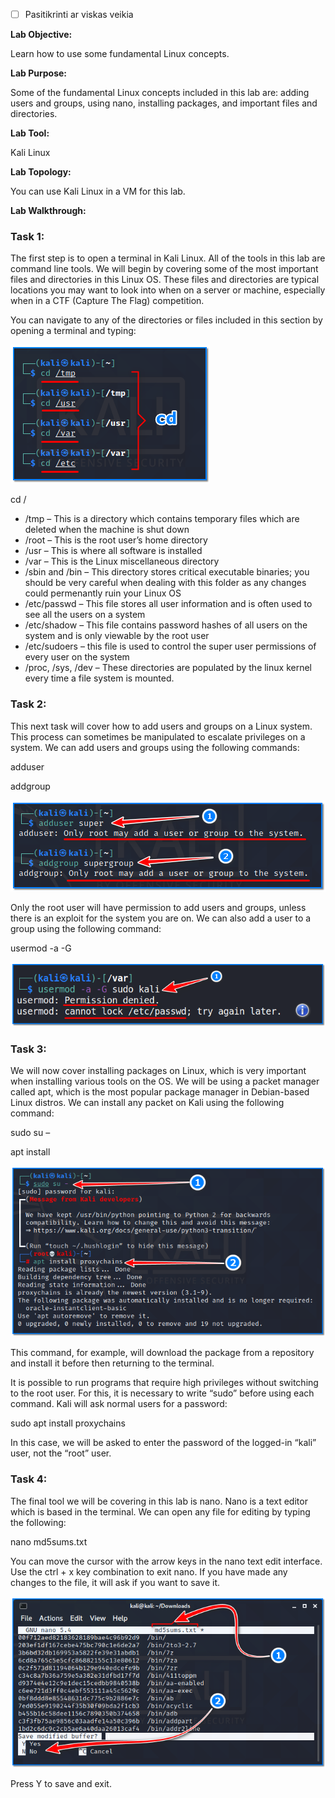 - [ ] Pasitikrinti ar viskas veikia

**Lab Objective:**

Learn how to use some fundamental Linux concepts.

**Lab Purpose:**

Some of the fundamental Linux concepts included in this lab are: adding users and groups, using nano, installing packages, and important files and directories.

**Lab Tool:**

Kali Linux

**Lab Topology:**

You can use Kali Linux in a VM for this lab.

**Lab Walkthrough:**

### Task 1:

The first step is to open a terminal in Kali Linux. All of the tools in this lab are command line tools. We will begin by covering some of the most important files and directories in this Linux OS. These files and directories are typical locations you may want to look into when on a server or machine, especially when in a CTF (Capture The Flag) competition.

You can navigate to any of the directories or files included in this section by opening a terminal and typing:

![basic linux](attachements/basic_linux.png)

cd /

- /tmp – This is a directory which contains temporary files which are deleted when the machine is shut down
- /root – This is the root user’s home directory
- /usr – This is where all software is installed
- /var – This is the Linux miscellaneous directory
- /sbin and /bin – This directory stores critical executable binaries; you should be very careful when dealing with this folder as any changes could permenantly ruin your Linux OS
- /etc/passwd – This file stores all user information and is often used to see all the users on a system
- /etc/shadow – This file contains password hashes of all users on the system and is only viewable by the root user
- /etc/sudoers – this file is used to control the super user permissions of every user on the system
- /proc, /sys, /dev – These directories are populated by the linux kernel every time a file system is mounted.

### Task 2:

This next task will cover how to add users and groups on a Linux system. This process can sometimes be manipulated to escalate privileges on a system. We can add users and groups using the following commands:

adduser

addgroup

![beginner linux](attachements/beginner_linux.png)

Only the root user will have permission to add users and groups, unless there is an exploit for the system you are on. We can also add a user to a group using the following command:

usermod -a -G

![beginner linux](attachements/beginner_linux-1.png)

### Task 3:

We will now cover installing packages on Linux, which is very important when installing various tools on the OS. We will be using a packet manager called apt, which is the most popular package manager in Debian-based Linux distros. We can install any packet on Kali using the following command:

sudo su –

apt install

![sudo su](attachements/sudo_su.png)

This command, for example, will download the package from a repository and install it before then returning to the terminal.

It is possible to run programs that require high privileges without switching to the root user. For this, it is necessary to write “sudo” before using each command. Kali will ask normal users for a password:

sudo apt install proxychains

In this case, we will be asked to enter the password of the logged-in “kali” user, not the “root” user.

### Task 4:

The final tool we will be covering in this lab is nano. Nano is a text editor which is based in the terminal. We can open any file for editing by typing the following:

nano md5sums.txt

You can move the cursor with the arrow keys in the nano text edit interface. Use the ctrl + x key combination to exit nano. If you have made any changes to the file, it will ask if you want to save it.

![learn linux](attachements/learn_linux.png)

Press Y to save and exit.
